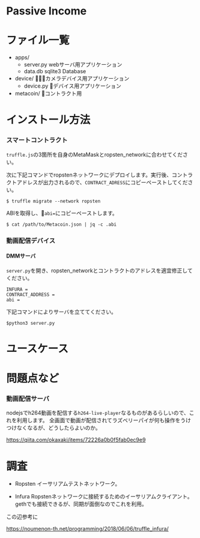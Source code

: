 # Passive Income

# ファイル一覧
- apps/ 
  - server.py webサーバ用アプリケーション
  - data.db sqlite3 Database
- device/ カメラデバイス用アプリケーション
  - device.py デバイス用アプリケーション
- metacoin/ コントラクト用


# インストール方法
### スマートコントラクト

`truffle.js`の3箇所を自身のMetaMaskとropsten_networkに合わせてください。

次に下記コマンドでropstenネットワークにデプロイします。実行後、コントラクトアドレスが出力されるので、`CONTRACT_ADRESS`にコピーペーストしてください。

```
$ truffle migrate --network ropsten
```


ABIを取得し、`abi=`にコピーペーストします。

```
$ cat /path/to/Metacoin.json | jq -c .abi
```


### 動画配信デバイス




#### DMMサーバ

`server.py`を開き、ropsten_networkとコントラクトのアドレスを適宜修正してください。

```
INFURA = 
CONTRACT_ADDRESS = 
abi = 
```

下記コマンドによりサーバを立ててください。
```
$python3 server.py
```

# ユースケース





# 問題点など
### 動画配信サーバ
nodejsでh264動画を配信する`h264-live-player`なるものがあるらしいので、これを利用します。
全画面で動画が配信されてラズベリーパイが何も操作をうけつけなくなるが、どうしたらよいのか。

https://qiita.com/okaxaki/items/72226a0b0f5fab0ec9e9



# 調査

- Ropsten
イーサリアムテストネットワーク。

- Infura
Ropstenネットワークに接続するためのイーサリアムクライアント。
gethでも接続できるが、同期が面倒なのでこれを利用。

この辺参考に

https://noumenon-th.net/programming/2018/06/06/truffle_infura/
